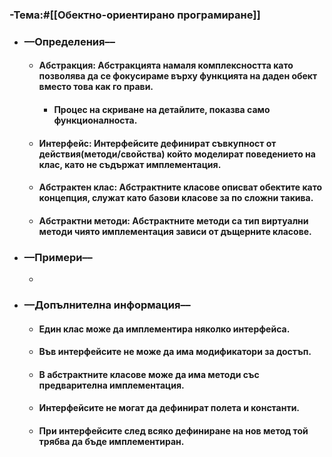 ### **-Тема:**#[[Обектно-ориентирано програмиране]]
- ### **––Определения––**
	- #### **Абстракция**: Абстракцията намаля комплексността като позволява да се фокусираме върху функцията на даден обект вместо това как го прави.
		- #### Процес на скриване на детайлите, показва само функционалноста.
	- #### **Интерфейс**: Интерфейсите дефинират съвкупност от действия(методи/свойства) който моделират поведението на клас, като не съдържат имплементация.
	- #### **Абстрактен клас**: Абстрактните класове описват обектите като концепция, служат като базови класове за по сложни такива.
	- #### **Абстрактни методи**: Абстрактните методи са тип виртуални методи чиято имплементация зависи от дъщерните класове.
- ### **––Примери––**
	-
- ### **––Допълнителна информация––**
	- #### Един клас може да имплементира няколко интерфейса.
	- #### Във интерфейсите не може да има модификатори за достъп.
	- #### В абстрактните класове може да има методи със предварителна имплементация.
	- #### Интерфейсите не могат да дефинират полета и константи.
	- #### При интерфейсите след всяко дефиниране на нов метод той трябва да бъде имплементиран.